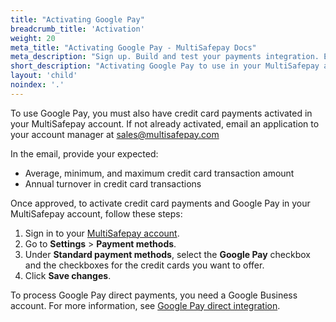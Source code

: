 ```yaml
---
title: "Activating Google Pay"
breadcrumb_title: 'Activation'
weight: 20
meta_title: "Activating Google Pay - MultiSafepay Docs"
meta_description: "Sign up. Build and test your payments integration. Explore our products and services. Use our API Reference, SDKs, and wrappers. Get support."
short_description: "Activating Google Pay to use in your MultiSafepay account"
layout: 'child'
noindex: '.'
---
```


To use Google Pay, you must also have credit card payments activated in your MultiSafepay account. If not already activated, email an application to your account manager at <sales@multisafepay.com>

In the email, provide your expected:

- Average, minimum, and maximum credit card transaction amount
- Annual turnover in credit card transactions

Once approved, to activate credit card payments and Google Pay in your MultiSafepay account, follow these steps:

1. Sign in to your [MultiSafepay account](https://merchant.multisafepay.com/).
2. Go to **Settings** > **Payment methods**.
3. Under **Standard payment methods**, select the **Google Pay** checkbox and the checkboxes for the credit cards you want to offer.
4. Click **Save changes**.

To process Google Pay direct payments, you need a Google Business account. For more information, see [Google Pay direct integration](/payments/methods/wallet/googlepay/direct-integration/).